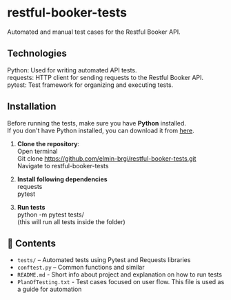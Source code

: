 # restful-booker-tests

Automated and manual test cases for the Restful Booker API.

## Technologies

Python: Used for writing automated API tests.<br>
requests: HTTP client for sending requests to the Restful Booker API.<br>
pytest: Test framework for organizing and executing tests.

## Installation

Before running the tests, make sure you have **Python** installed.<br>
If you don't have Python installed, you can download it from [here](https://www.python.org/downloads/).

1. **Clone the repository**:<br>
   Open terminal<br>
   Git clone https://github.com/elmin-brgi/restful-booker-tests.git<br>
   Navigate to restful-booker-tests

2. **Install following dependencies**<br>
    requests<br>
    pytest

3. **Run tests**<br>
    python -m pytest tests/<br>
    (this will run all tests inside the folder)
    
## 📌 Contents
- `tests/` – Automated tests using Pytest and Requests libraries
- `conftest.py` – Common functions and similar
- `README.md` - Short info about project and explanation on how to run tests
- `PlanOfTesting.txt` - Test cases focused on user flow. This file is used as a guide for automation
